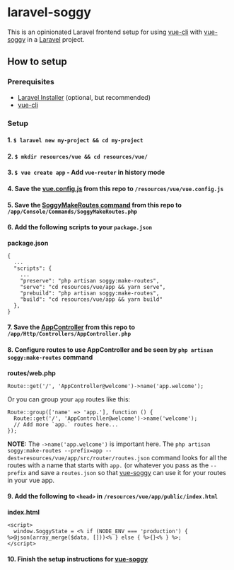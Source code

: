 # laravel-soggy

This is an opinionated Laravel frontend setup for using [vue-cli](https://cli.vuejs.org) with [vue-soggy](https://github.com/truefrontier/vue-soggy) in a [Laravel](https://laravel.com/) project.

## How to setup

### Prerequisites

- [Laravel Installer](https://laravel.com/docs/7.x#installing-laravel) (optional, but recommended)
- [vue-cli](https://cli.vuejs.org/guide/installation.html)

### Setup

#### 1. `$ laravel new my-project && cd my-project`

#### 2. `$ mkdir resources/vue && cd resources/vue/`

#### 3. `$ vue create app` - Add `vue-router` in history mode

#### 4. Save the [vue.config.js](https://github.com/truefrontier/laravel-soggy/blob/master/resources/vue/vue.config.js) from this repo to `/resources/vue/vue.config.js`

#### 5. Save the [SoggyMakeRoutes command](https://github.com/truefrontier/laravel-soggy/blob/master/app/Console/Commands/SoggyMakeRoutes.php) from this repo to `/app/Console/Commands/SoggyMakeRoutes.php`

#### 6. Add the following scripts to your `package.json`

__package.json__
```
{
  ...
  "scripts": {
    ...
    "preserve": "php artisan soggy:make-routes",
    "serve": "cd resources/vue/app && yarn serve",
    "prebuild": "php artisan soggy:make-routes",
    "build": "cd resources/vue/app && yarn build"
  },
}
```

#### 7. Save the [AppController](https://github.com/truefrontier/laravel-soggy/blob/master/app/Http/Controllers/AppController.php) from this repo to `/app/Http/Controllers/AppController.php`

#### 8. Configure routes to use AppController and be seen by `php artisan soggy:make-routes` command

__routes/web.php__
```
Route::get('/', 'AppController@welcome')->name('app.welcome');
```

Or you can group your `app` routes like this:
```
Route::group(['name' => 'app.'], function () {
  Route::get('/', 'AppController@welcome')->name('welcome');
  // Add more `app.` routes here...
});
```

__NOTE:__ The `->name('app.welcome')` is important here. The `php artisan soggy:make-routes --prefix=app --dest=resources/vue/app/src/router/routes.json` command looks for all the routes with a name that starts with `app.` (or whatever you pass as the `--prefix` and save a `routes.json` so that [vue-soggy](https://github.com/truefrontier/vue-soggy) can use it for your routes in your vue app.

#### 9. Add the following to `<head>` in `/resources/vue/app/public/index.html`

__index.html__
```
<script>
  window.SoggyState = <% if (NODE_ENV === 'production') { %>@json(array_merge($data, []))<% } else { %>{}<% } %>;
</script>
```

#### 10. Finish the setup instructions for [vue-soggy](https://github.com/truefrontier/vue-soggy/blob/master/Readme.md#how-to-setup)

